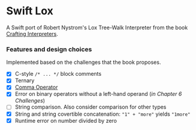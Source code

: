 # Swift Lox

A Swift port of Robert Nystrom's Lox Tree-Walk Interpreter from the book [Crafting Interpreters](https://craftinginterpreters.com/contents.html).


### Features and design choices

Implemented based on the challenges that the book proposes.

- [x] C-style `/* ... */` block comments
- [x] Ternary
- [x] [Comma Operator](https://en.wikipedia.org/wiki/Comma_operator)
- [x] Error on binary operators without a left-hand operand (_in Chapter 6 Challenges_)
- [ ] String comparison. Also consider comparison for other types
- [x] String and string covertible concatenation: `"1" + "more"` yields `"1more"`
- [x] Runtime error on number divided by zero
